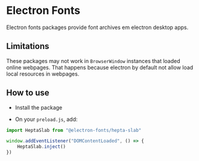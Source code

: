 # Electron Fonts

Electron fonts packages provide font archives em electron desktop apps.

## Limitations

These packages may not work in `BrowserWindow` instances that loaded online webpages. That happens because electron by default not allow load local resources in webpages.

## How to use

* Install the package

* On your `preload.js`, add:

```ts
import HeptaSlab from "@electron-fonts/hepta-slab"

window.addEventListener("DOMContentLoaded", () => {
    HeptaSlab.inject()
})
```